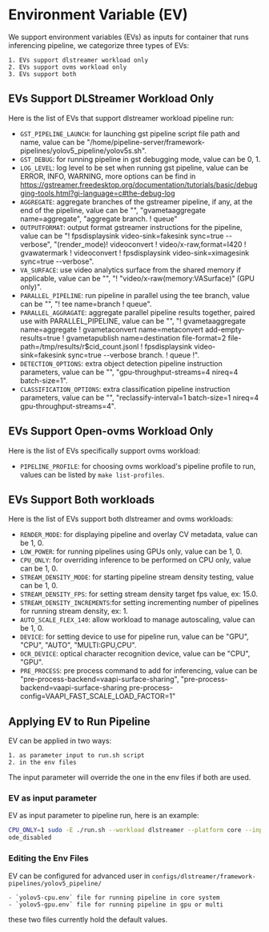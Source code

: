 # Environment Variable (EV)
We support environment variables (EVs) as inputs for container that runs inferencing pipeline, we categorize three types of EVs:

    1. EVs support dlstreamer workload only
    2. EVs support ovms workload only
    3. EVs support both

## EVs Support DLStreamer Workload Only
Here is the list of EVs that support dlstreamer workload pipeline run:

- `GST_PIPELINE_LAUNCH`: for launching gst pipeline script file path and name, value can be "/home/pipeline-server/framework-pipelines/yolov5_pipeline/yolov5s.sh".
- `GST_DEBUG`: for running pipeline in gst debugging mode, value can be 0, 1.
- `LOG_LEVEL`: log level to be set when running gst pipeline, value can be ERROR, INFO, WARNING, more options can be find in https://gstreamer.freedesktop.org/documentation/tutorials/basic/debugging-tools.html?gi-language=c#the-debug-log
- `AGGREGATE`: aggregate branches of the gstreamer pipeline, if any, at the end of the pipeline, value can be "", "gvametaaggregate name=aggregate", "aggregate branch. ! queue"
- `OUTPUTFORMAT`: output format gstreamer instructions for the pipeline, value can be "! fpsdisplaysink video-sink=fakesink sync=true --verbose", "(render_mode)! videoconvert ! video/x-raw,format=I420 ! gvawatermark ! videoconvert ! fpsdisplaysink video-sink=ximagesink sync=true --verbose".
- `VA_SURFACE`: use video analytics surface from the shared memory if applicable, value can be "", "! "video/x-raw(memory:VASurface)" (GPU only)".
- `PARALLEL_PIPELINE`: run pipeline in parallel using the tee branch, value can be "", "! tee name=branch ! queue".
- `PARALLEL_AGGRAGATE`: aggregate parallel pipeline results together, paired use with PARALLEL_PIPELINE, value can be "", "! gvametaaggregate name=aggregate ! gvametaconvert name=metaconvert add-empty-results=true ! gvametapublish name=destination file-format=2 file-path=/tmp/results/r$cid_count.jsonl ! fpsdisplaysink video-sink=fakesink sync=true --verbose branch. ! queue !".
- `DETECTION_OPTIONS`: extra object detection pipeline instruction parameters, value can be "", "gpu-throughput-streams=4 nireq=4 batch-size=1".
- `CLASSIFICATION_OPTIONS`: extra classification pipeline instruction parameters, value can be "", "reclassify-interval=1 batch-size=1 nireq=4 gpu-throughput-streams=4".

## EVs Support Open-ovms Workload Only
Here is the list of EVs specifically support ovms workload:

- `PIPELINE_PROFILE`: for choosing ovms workload's pipeline profile to run, values can be listed by `make list-profiles`.

## EVs Support Both workloads
Here is the list of EVs support both dlstreamer and ovms workloads:

- `RENDER_MODE`: for displaying pipeline and overlay CV metadata, value can be 1, 0.
- `LOW_POWER`: for running pipelines using GPUs only, value can be 1, 0.
- `CPU_ONLY`: for overriding inference to be performed on CPU only, value can be 1, 0.
- `STREAM_DENSITY_MODE`: for starting pipeline stream density testing, value can be 1, 0.
- `STREAM_DENSITY_FPS`: for setting stream density target fps value, ex: 15.0.
- `STREAM_DENSITY_INCREMENTS`:for setting incrementing number of pipelines for running stream density, ex: 1.
- `AUTO_SCALE_FLEX_140`: allow workload to manage autoscaling, value can be 1, 0.
- `DEVICE`: for setting device to use for pipeline run, value can be "GPU", "CPU", "AUTO", "MULTI:GPU,CPU".
- `OCR_DEVICE`: optical character recognition device, value can be "CPU", "GPU".
- `PRE_PROCESS`: pre process command to add for inferencing, value can be "pre-process-backend=vaapi-surface-sharing", "pre-process-backend=vaapi-surface-sharing pre-process-config=VAAPI_FAST_SCALE_LOAD_FACTOR=1"

## Applying EV to Run Pipeline
EV can be applied in two ways:

    1. as parameter input to run.sh script
    2. in the env files

The input parameter will override the one in the env files if both are used.

### EV as input parameter
EV as input parameter to pipeline run, here is an example:

```bash
CPU_ONLY=1 sudo -E ./run.sh --workload dlstreamer --platform core --inputsrc rtsp://127.0.0.1:8554/camera_0 --ocr_disabled --barc
ode_disabled
```

### Editing the Env Files
EV can be configured for advanced user in `configs/dlstreamer/framework-pipelines/yolov5_pipeline/`

    - `yolov5-cpu.env` file for running pipeline in core system
    - `yolov5-gpu.env` file for running pipeline in gpu or multi

these two files currently hold the default values.